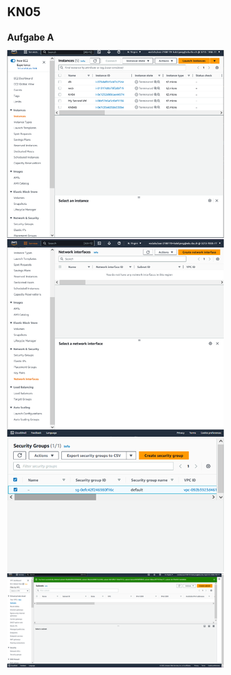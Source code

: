 # KN05
## Aufgabe A
<img src="/KN05/img/Aufgabe_A_Instances.png">
<img src="/KN05/img/Aufgabe_A_Network.png">
<img src="/KN05/img/Aufgabe_A_Security.png">
<img src="/KN05/img/Aufgabe_A_Subnets.png">
    